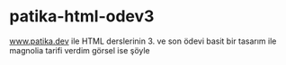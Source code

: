 # patika-html-odev3
www.patika.dev ile HTML derslerinin 3. ve son ödevi
basit bir tasarım ile magnolia tarifi verdim görsel ise şöyle
